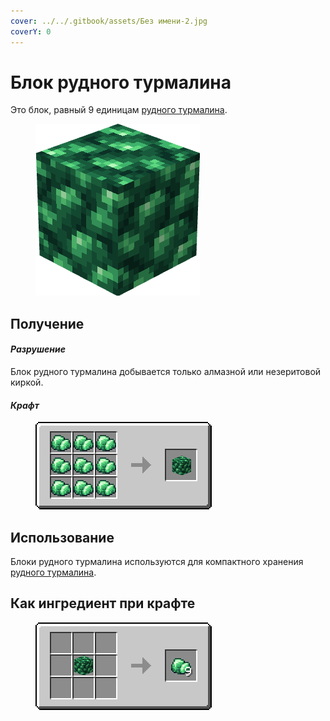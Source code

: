 ```yaml
---
cover: ../../.gitbook/assets/Без имени-2.jpg
coverY: 0
---
```


# Блок рудного турмалина

Это блок, равный 9 единицам [рудного турмалина](../materialy/metally-i-mineraly/rudnyi-turmalin.md).

<figure><img src="../../.gitbook/assets/raw_green_ore_block.png" alt=""><figcaption></figcaption></figure>

## Получение

#### _Разрушение_

Блок рудного турмалина добывается только алмазной или незеритовой киркой.

#### _Крафт_

<figure><img src="../../.gitbook/assets/raw_green_ore_block_result-x1.png" alt=""><figcaption></figcaption></figure>

## Использование

Блоки рудного турмалина используются для компактного хранения [рудного турмалина](../materialy/metally-i-mineraly/rudnyi-turmalin.md).

## Как ингредиент при крафте

<figure><img src="../../.gitbook/assets/raw_green_ore_result-multi.png" alt=""><figcaption></figcaption></figure>
